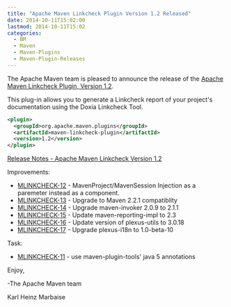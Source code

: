 ```yaml
---
title: "Apache Maven Linkcheck Plugin Version 1.2 Released"
date: 2014-10-11T15:02:00
lastmod: 2014-10-11T15:02
categories:
  - BM
  - Maven
  - Maven-Plugins
  - Maven-Plugin-Releases
---
```

The Apache Maven team is pleased to announce the release of the 
[Apache Maven Linkcheck Plugin, Version 1.2](http://maven.apache.org/plugins/maven-linkcheck-plugin).

This plug-in allows you to generate a Linkcheck report of your project's
documentation using the Doxia Linkcheck Tool.

```xml
<plugin>
  <groupId>org.apache.maven.plugins</groupId>
  <artifactId>maven-linkcheck-plugin</artifactId>
  <version>1.2</version>
</plugin>
```

<!-- more -->

[Release Notes - Apache Maven Linkcheck Version 1.2](http://jira.codehaus.org/secure/ReleaseNote.jspa?projectId=12100&version=16906)


Improvements:

 * [MLINKCHECK-12](https://issues.apache.org/jira/browse/MLINKCHECK-12) - MavenProject/MavenSession Injection as a paremeter instead as a component.
 * [MLINKCHECK-13](https://issues.apache.org/jira/browse/MLINKCHECK-13) - Upgrade to Maven 2.2.1 compatiblity
 * [MLINKCHECK-14](https://issues.apache.org/jira/browse/MLINKCHECK-14) - Upgrade maven-invoker 2.0.9 to 2.1.1
 * [MLINKCHECK-15](https://issues.apache.org/jira/browse/MLINKCHECK-15) - Update maven-reporting-impl to 2.3
 * [MLINKCHECK-16](https://issues.apache.org/jira/browse/MLINKCHECK-16) - Update version of plexus-utils to 3.0.18
 * [MLINKCHECK-17](https://issues.apache.org/jira/browse/MLINKCHECK-17) - Upgrade plexus-i18n to 1.0-beta-10

Task:

 * [MLINKCHECK-11](https://issues.apache.org/jira/browse/MLINKCHECK-11) - use maven-plugin-tools' java 5 annotations


Enjoy,

-The Apache Maven team

Karl Heinz Marbaise
